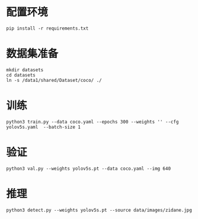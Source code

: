 # 配置环境
```
pip install -r requirements.txt
```

# 数据集准备
```
mkdir datasets
cd datasets
ln -s /data1/shared/Dataset/coco/ ./
```

# 训练
```
python3 train.py --data coco.yaml --epochs 300 --weights '' --cfg yolov5s.yaml  --batch-size 1
```

# 验证
```
python3 val.py --weights yolov5s.pt --data coco.yaml --img 640
```

# 推理
```
python3 detect.py --weights yolov5s.pt --source data/images/zidane.jpg
```